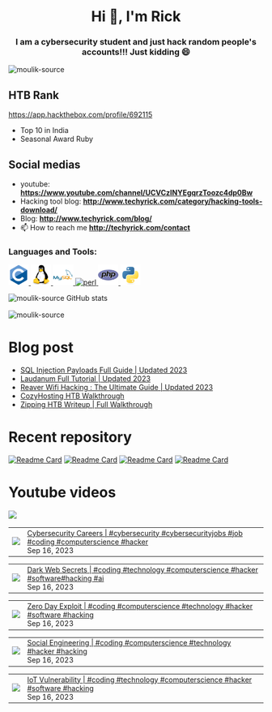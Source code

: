 <h1 align="center">Hi 👋, I'm Rick</h1>
<h3 align="center">I am a cybersecurity student and just hack random people's accounts!!! Just kidding 😄</h3>

<p align="left"> <img src="https://komarev.com/ghpvc/?username=moulik-source&label=Profile%20views&color=0e75b6&style=flat" alt="moulik-source" /> </p> 

## HTB Rank

https://app.hackthebox.com/profile/692115
- Top 10 in India
- Seasonal Award Ruby

## Social medias
- youtube: **https://www.youtube.com/channel/UCVCzINYEgqrzToozc4dp0Bw**
- Hacking tool blog: **http://www.techyrick.com/category/hacking-tools-download/**
- Blog: **http://www.techyrick.com/blog/**
- 📫 How to reach me **http://techyrick.com/contact**


<h3 align="left">Languages and Tools:</h3>
<p align="left"> <a href="https://www.cprogramming.com/" target="_blank"> <img src="https://raw.githubusercontent.com/devicons/devicon/master/icons/c/c-original.svg" alt="c" width="40" height="40"/> </a> <a href="https://www.linux.org/" target="_blank"> <img src="https://raw.githubusercontent.com/devicons/devicon/master/icons/linux/linux-original.svg" alt="linux" width="40" height="40"/> </a> <a href="https://www.mysql.com/" target="_blank"> <img src="https://raw.githubusercontent.com/devicons/devicon/master/icons/mysql/mysql-original-wordmark.svg" alt="mysql" width="40" height="40"/> </a> <a href="https://www.perl.org/" target="_blank"> <img src="https://api.iconify.design/logos-perl.svg" alt="perl" width="40" height="40"/> </a> <a href="https://www.php.net" target="_blank"> <img src="https://raw.githubusercontent.com/devicons/devicon/master/icons/php/php-original.svg" alt="php" width="40" height="40"/> </a> <a href="https://www.python.org" target="_blank"> <img src="https://raw.githubusercontent.com/devicons/devicon/master/icons/python/python-original.svg" alt="python" width="40" height="40"/> </a> </p>



![moulik-source GitHub stats](https://github-readme-stats.vercel.app/api?username=moulik-source&show_icons=true&theme=vision-friendly-dark)

<p><img align="center" src="https://github-readme-streak-stats.herokuapp.com/?user=moulik-source&theme=vision-friendly-dark" alt="moulik-source" /></p>

# Blog post
<!-- BLOG-POST-LIST:START -->
- [SQL Injection Payloads Full Guide | Updated 2023](https://techyrick.com/sql-injection-payload-tutorial/)
- [Laudanum Full Tutorial | Updated 2023](https://techyrick.com/laudanum-full-tutorial/)
- [Reaver Wifi Hacking : The Ultimate Guide | Updated 2023](https://techyrick.com/reaver-full-tutorial/)
- [CozyHosting HTB Walkthrough](https://techyrick.com/cozyhosting-htb-walkthrough/)
- [Zipping HTB Writeup | Full Walkthrough](https://techyrick.com/zipping-htb-writeup-full-walkthrough/)
<!-- BLOG-POST-LIST:END -->

# Recent repository 

[![Readme Card](https://github-readme-stats.vercel.app/api/pin/?username=moulik-source&repo=ddos&theme=outrun)](https://github.com/moulik-source/ddos) 
[![Readme Card](https://github-readme-stats.vercel.app/api/pin/?username=moulik-source&repo=port-scan&theme=outrun)](https://github.com/moulik-source/port-scan)
[![Readme Card](https://github-readme-stats.vercel.app/api/pin/?username=moulik-source&repo=moulik-source&theme=outrun)](https://github.com/moulik-source/moulik-source)
[![Readme Card](https://github-readme-stats.vercel.app/api/pin/?username=moulik-source&repo=hashmo&theme=outrun)](https://github.com/moulik-source/hashmo)

# Youtube videos

[<img src="https://img.shields.io/badge/-Subscribe-red?style=for-the-badge&logo=youtube&logoColor=white"/>](https://www.youtube.com/channel/UCVHmOOAGNcLK5k0i7G1gTrQ)

<!-- YOUTUBE:START --><table><tr><td><a href="https://www.youtube.com/watch?v=hPQuj6cMxDc"><img width="140px" src="https://i.ytimg.com/vi/hPQuj6cMxDc/mqdefault.jpg"></a></td>
<td><a href="https://www.youtube.com/watch?v=hPQuj6cMxDc">Cybersecurity Careers | #cybersecurity #cybersecurityjobs #job #coding #computerscience #hacker</a><br/>Sep 16, 2023</td></tr></table>
<table><tr><td><a href="https://www.youtube.com/watch?v=AU2767W9A7g"><img width="140px" src="https://i.ytimg.com/vi/AU2767W9A7g/mqdefault.jpg"></a></td>
<td><a href="https://www.youtube.com/watch?v=AU2767W9A7g">Dark Web Secrets |  #coding #technology #computerscience #hacker #software#hacking #ai</a><br/>Sep 16, 2023</td></tr></table>
<table><tr><td><a href="https://www.youtube.com/watch?v=KCiOh3yzUKs"><img width="140px" src="https://i.ytimg.com/vi/KCiOh3yzUKs/mqdefault.jpg"></a></td>
<td><a href="https://www.youtube.com/watch?v=KCiOh3yzUKs">Zero Day Exploit |  #coding #computerscience #technology #hacker #software #hacking</a><br/>Sep 16, 2023</td></tr></table>
<table><tr><td><a href="https://www.youtube.com/watch?v=h2aqV4cg15M"><img width="140px" src="https://i.ytimg.com/vi/h2aqV4cg15M/mqdefault.jpg"></a></td>
<td><a href="https://www.youtube.com/watch?v=h2aqV4cg15M">Social Engineering |  #coding #computerscience #technology #hacker #hacking</a><br/>Sep 16, 2023</td></tr></table>
<table><tr><td><a href="https://www.youtube.com/watch?v=II8FLLs-Zpo"><img width="140px" src="https://i.ytimg.com/vi/II8FLLs-Zpo/mqdefault.jpg"></a></td>
<td><a href="https://www.youtube.com/watch?v=II8FLLs-Zpo">IoT Vulnerability |  #coding #technology #computerscience #hacker #software #hacking</a><br/>Sep 16, 2023</td></tr></table>
<!-- YOUTUBE:END -->

